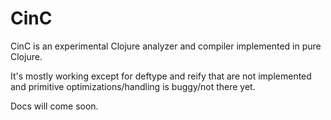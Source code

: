 # CinC

CinC is an experimental Clojure analyzer and compiler implemented in pure Clojure.

It's mostly working except for deftype and reify that are not implemented and primitive optimizations/handling is buggy/not there yet.

Docs will come soon.
